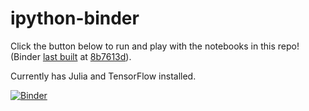 # ipython-binder

Click the button below to run and play with the notebooks in this repo! (Binder [last built](http://mybinder.org/repo/NHDaly/ipython-binder/status) at [8b7613d](https://github.com/NHDaly/ipython-binder/commit/8b7613d)).

Currently has Julia and TensorFlow installed.


[![Binder](http://mybinder.org/badge.svg)](http://mybinder.org/repo/NHDaly/ipython-binder)

